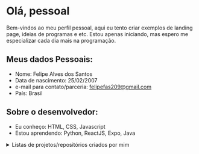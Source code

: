 # Olá, pessoal

Bem-vindos ao meu perfil pessoal, aqui eu tento criar exemplos de landing page, ideias de programas e etc. Estou apenas iniciando, mas espero me especializar cada dia mais na programação.

## Meus dados Pessoais:

- Nome: Felipe Alves dos Santos
- Data de nascimento: 25/02/2007
- e-mail para contato/parceria: felipefas209@gmail.com
- País: Brasil

## Sobre o desenvolvedor:

- Eu conheço: HTML, CSS, Javascript
- Estou aprendendo: Python, ReactJS, Expo, Java
<details>
  <summary>Listas de projetos/repositórios criados por mim</summary>
  
  ## Criado (em desenvolvimento):
  
  - <a href = "https://github.com/FelipeAlves-25/Morgana">Morgana</a>
  - <a href = "https://github.com/FelipeAlves-25/ChatBot-da-zueira">ChatBot da zueira</a>
</details>
